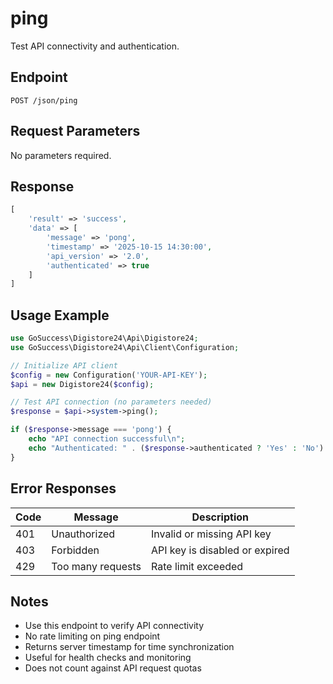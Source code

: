 # ping

Test API connectivity and authentication.

## Endpoint

```
POST /json/ping
```

## Request Parameters

No parameters required.

## Response

```php
[
    'result' => 'success',
    'data' => [
        'message' => 'pong',
        'timestamp' => '2025-10-15 14:30:00',
        'api_version' => '2.0',
        'authenticated' => true
    ]
]
```

## Usage Example

```php
use GoSuccess\Digistore24\Api\Digistore24;
use GoSuccess\Digistore24\Api\Client\Configuration;

// Initialize API client
$config = new Configuration('YOUR-API-KEY');
$api = new Digistore24($config);

// Test API connection (no parameters needed)
$response = $api->system->ping();

if ($response->message === 'pong') {
    echo "API connection successful\n";
    echo "Authenticated: " . ($response->authenticated ? 'Yes' : 'No') . "\n";
}
```

## Error Responses

| Code | Message | Description |
|------|---------|-------------|
| 401 | Unauthorized | Invalid or missing API key |
| 403 | Forbidden | API key is disabled or expired |
| 429 | Too many requests | Rate limit exceeded |

## Notes

- Use this endpoint to verify API connectivity
- No rate limiting on ping endpoint
- Returns server timestamp for time synchronization
- Useful for health checks and monitoring
- Does not count against API request quotas

